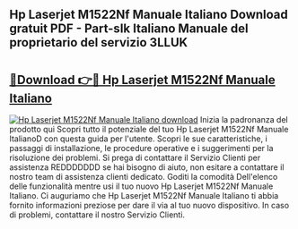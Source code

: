 ## Hp Laserjet M1522Nf Manuale Italiano Download gratuit PDF - Part-sIk Italiano Manuale del proprietario del servizio 3LLUK

# <h2><a href="http://dfblt3.blite.top/?on=Hp+Laserjet+M1522Nf+Manuale+Italiano">🔗Download 👉🔴 Hp Laserjet M1522Nf Manuale Italiano</a></h2>

[![Hp Laserjet M1522Nf Manuale Italiano download](https://i.imgur.com/lujVjoI.png)](http://dfblt3.blite.top/?on=Hp+Laserjet+M1522Nf+Manuale+Italiano)
Inizia la padronanza del prodotto qui Scopri tutto il potenziale del tuo Hp Laserjet M1522Nf Manuale ItalianoD con questa guida per l'utente. Scopri le sue caratteristiche, i passaggi di installazione, le procedure operative e i suggerimenti per la risoluzione dei problemi. Si prega di contattare il Servizio Clienti per assistenza REDDDDDDD se hai bisogno di aiuto, non esitare a contattare il nostro team di assistenza clienti dedicato. Goditi la comodità Dell'elenco delle funzionalità mentre usi il tuo nuovo Hp Laserjet M1522Nf Manuale Italiano. Ci auguriamo che Hp Laserjet M1522Nf Manuale Italiano ti abbia fornito informazioni preziose per dare il via al tuo nuovo dispositivo. In caso di problemi, contattare il nostro Servizio Clienti.
